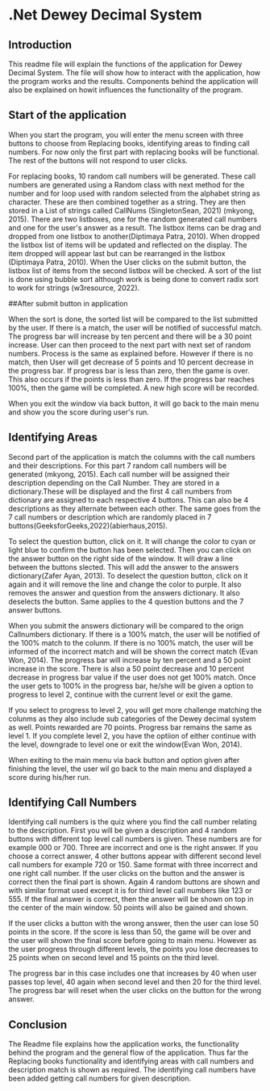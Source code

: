 # .Net Dewey Decimal System

## Introduction

This readme file will explain the functions of the application for Dewey Decimal System. The file will show how to interact with the application,
how the program works and the results. Components behind the application will also be explained on howit influences the functionality
of the program.

## Start of the application

When you start the program, you will enter the menu screen with three buttons to choose from Replacing books, identifying areas to finding
call numbers.
For now only the first part with replacing books will be functional. The rest of the buttons will not respond to user clicks.

For replacing books, 10 random call numbers will be generated. These call numbers are generated using a Random class with next method for
the number and for loop used with random selected from the alphabet string as character. These are then combined together as a string. They are
then stored in a List of strings called CallNums (SingletonSean, 2021) (mkyong, 2015).
There are two listboxes, one for the random generated call numbers and one
for the user's answer as a result. The listbox items can be drag and dropped from one listbox to another(Diptimaya Patra, 2010). When dropped
the listbox list of items will be updated and reflected on the display.
The item dropped will appear last but can be rearranged in the listbox (Diptimaya Patra, 2010).
When the User clicks on the submit button, the listbox list of items from the second listbox will be checked. A sort of 
the list is done using bubble sort although work is being done to convert radix sort to work for strings (w3resource, 2022).

##After submit button in application

When the sort is done, the sorted list will be compared to the list submitted by the user. If there is a match, the user will be notified of 
successful match. The progress bar will increase by ten percent and there will be a 30 point increase. User can then proceed to the next 
part with next set of random numbers. Process is the same as explained before.
 However if there is no match, then User will get decrease of 5 points and 10 percent decrease in the progress bar. If progress bar is less 
than zero, then the game is over. This also occurs if the points is less than zero. If the progress bar reaches 100%, then the game will be completed. A new high score will be recorded.

When you exit the window via back button, it will go back to the main menu and show you the score during user's run.

## Identifying Areas

Second part of the application is match the columns with the call numbers and their descriptions. For this part 7 random call numbers will be generated (mkyong, 2015). Each call number will be 
assigned their description depending on the Call Number. They are stored in a dictionary.These will be displayed and the first 4 call numbers from dictionary are assigned to each respective 4 buttons. This can also be 4 descriptions as
they alternate between each other. The same goes from the 7 call numbers or description which are randomly placed in 7 buttons(GeeksforGeeks,2022)(abierhaus,2015).

To select the question button, click on it. It will change the color to cyan or light blue to confirm the button has been selected. Then you can click on the answer button on the right side
of the window. It will draw a line between the buttons slected. This will add the answer to the answers dictionary(Zafer Ayan, 2013). To deselect the question button, click on it again and it will remove the line and change the color to purple.
It also removes the answer and question from the answers dictionary. It also deselects the button.
Same applies to the 4 question buttons and the 7 answer buttons.

When you submit the answers dictionary will be compared to the orign Callnumbers dictionary. If there is a 100% match, the user will be notified of the 100% match to the colunm. If there is
no 100% match, the user will be informed of the incorrect match and will be shown the correct match (Evan Won, 2014). The progress bar will increase by ten percent and a 50 point increase in the score. There is
also a 50 point decrease and 10 percent decrease in progress bar value if the user does not get 100% match. Once the user gets to 100% in the progress bar, he/she will be given a option
to progress to level 2, continue with the current level or exit the game.

If you select to progress to level 2, you will get more challenge matching the colunms as they also include sub categories of the Dewey decimal system as well. Points rewarded are 70 points.
Progress bar remains the same as level 1. If you complete level 2, you have the optiion of either continue with the level, downgrade to level one or exit the window(Evan Won, 2014).

When exiting to the main menu via back button and option given after finishing the level, the user wil go back to the main menu and displayed a score during his/her run.

## Identifying Call Numbers

Identifying call numbers is the quiz where you find the call number relating to the description. First you will be given a description and 4 random buttons with different top level 
call numbers is given. These numbers are for example 000 or 700. Three are incorrect and one is the right answer. If you choose a correct answer, 4 other buttons appear with different second 
level call numbers for example 720 or 150. Same format  with three incorrect and one right call number. If the user clicks on the button and the answer is correct then the final 
part is shown. Again 4 random buttons are shown and with similar format used except it is for third level call numbers like 123 or 555. If the final answer  is correct, then 
the answer will be shown on top in the center of the main window. 50 points will also be gained and shown.

If the user clicks a button with the wrong answer, then the user can lose 50 points in the score. If the score is less than 50, the game will be over and the user will shown the final 
score before going to main menu. However as the user progress through different levels, the points you lose decreases to 25 points when on second level and 15 points on the third 
level. 

The progress bar in this case includes one that increases by 40 when user passes top level, 40 again when second level and then 20 for the third level. The progress bar will
reset when the user clicks on the button for the wrong answer.


## Conclusion

The Readme file explains how the application works, the functionality behind the program and the general flow of the application. Thus far 
the Replacing books functionality and identifying areas with call numbers and description match is shown as required. The identifying call
numbers have been added getting call numbers for given description.
